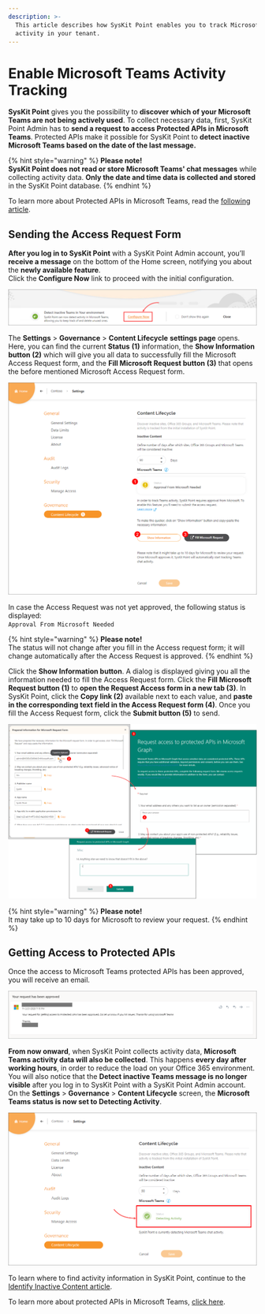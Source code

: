 ```yaml
---
description: >-
  This article describes how SysKit Point enables you to track Microsoft Teams
  activity in your tenant.
---
```


# Enable Microsoft Teams Activity Tracking

**SysKit Point** gives you the possibility to **discover which of your Microsoft Teams are not being actively used**. To collect necessary data, first, SysKit Point Admin has to **send a request to access Protected APIs in Microsoft Teams**. Protected APIs make it possible for SysKit Point to **detect inactive Microsoft Teams based on the date of the last message.**

{% hint style="warning" %}
**Please note!  
SysKit Point does not read or store Microsoft Teams' chat messages** while collecting activity data. **Only the date and time data is collected and stored** in the SysKit Point database.
{% endhint %}

To learn more about Protected APIs in Microsoft Teams, read the [following article](https://docs.microsoft.com/en-us/graph/teams-protected-apis).

## Sending the Access Request Form

**After you log in to SysKit Point** with a SysKit Point Admin account, you’ll **receive a message** on the bottom of the Home screen, notifying you about the **newly available feature**.  
Click the **Configure Now** link to proceed with the initial configuration.

![Home Screen - Detect Inactive Teams message](../.gitbook/assets/teams_activity-admin_message-1.png)

The **Settings** &gt; **Governance** &gt; **Content Lifecycle** **settings page** opens. Here, you can find the current **Status** **\(1\)** information, the **Show Information button \(2\)** which will give you all data to successfully fill the Microsoft Access Request form, and the **Fill Microsoft Request button \(3\)** that opens the before mentioned Microsoft Access Request form.

![SysKit Point Settings - Content Lifecycle page](../.gitbook/assets/teams_activity-settings.png)

In case the Access Request was not yet approved, the following status is displayed:  
`Approval From Microsoft Needed`

{% hint style="warning" %}
**Please note!**  
The status will not change after you fill in the Access request form; it will change automatically after the Access Request is approved.
{% endhint %}

Click the **Show Information button**. A dialog is displayed giving you all the information needed to fill the Access Request form. Click the **Fill Microsoft Request button \(1\)** to **open the Request Access form in a new tab \(3\)**. In SysKit Point, click the **Copy link \(2\)** available next to each value, and **paste in the corresponding text field in the Access Request form \(4\)**. Once you fill the Access Request form, click the **Submit button \(5\)** to send.

![Prepared information in SysKit Point &amp; Access Request Form](../.gitbook/assets/teams_activity-information-and-form-3.png)

{% hint style="warning" %}
**Please note!**  
It may take up to 10 days for Microsoft to review your request.
{% endhint %}

## Getting Access to Protected APIs

Once the access to Microsoft Teams protected APIs has been approved, you will receive an email.

![Access approval email ](../.gitbook/assets/teams_activity-approval_email.png)

**From now onward**, when SysKit Point collects activity data, **Microsoft Teams activity data will also be collected**. This happens **every day after working hours**, in order to reduce the load on your Office 365 environment. You will also notice that the **Detect inactive Teams message is no longer visible** after you log in to SysKit Point with a SysKit Point Admin account. On the **Settings** &gt; **Governance** &gt; **Content Lifecycle** screen, the **Microsoft Teams status is now set to Detecting Activity**.

![Microsoft Teams - Detecting Activity status](../.gitbook/assets/teams_activity-detecting_activity-1.png)

To learn where to find activity information in SysKit Point, continue to the [Identify Inactive Content article](inactive-content.md).

To learn more about protected APIs in Microsoft Teams, [click here](https://docs.microsoft.com/en-us/graph/teams-protected-apis).

